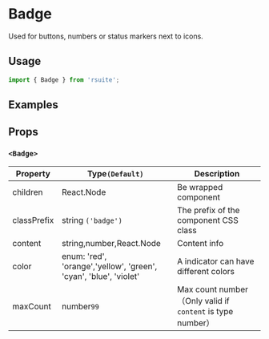 # Badge

Used for buttons, numbers or status markers next to icons.

## Usage

```js
import { Badge } from 'rsuite';
```

## Examples

<!--{demo}-->

## Props

### `<Badge>`

| Property    | Type`(Default)`                                                        | Description                                                |
| ----------- | ---------------------------------------------------------------------- | ---------------------------------------------------------- |
| children    | React.Node                                                             | Be wrapped component                                       |
| classPrefix | string `('badge')`                                                     | The prefix of the component CSS class                      |
| content     | string,number,React.Node                                               | Content info                                               |
| color       | enum: 'red', 'orange','yellow', 'green', <br/>'cyan', 'blue', 'violet' | A indicator can have different colors                      |
| maxCount    | number`99`                                                             | Max count number（Only valid if `content` is type number） |
